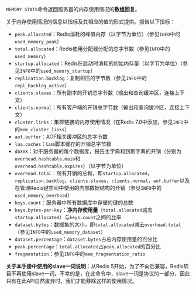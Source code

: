 `MEMORY STATS`命令返回服务器的内存使用情况的**数组回复**。

关于内存使用情况的信息以指标及其相应的值的形式提供。报告以下指标：

*   `peak.allocated`：Redis消耗的峰值内存（以字节为单位）（参见`INFO`中的`used_memory_peak`）
*   `total.allocated`：Redis使用分配器分配的总字节数（参见`INFO`中的`used_memory`）
*   `startup.allocated`：Redis在启动时消耗的初始内存量（以字节为单位）（参见`INFO`中的`used_memory_startup`）
*   `replication.backlog`：复制积压的字节数（参见`INFO`中的`repl_backlog_active`）
*   `clients.slaves`：所有副本的开销总字节数（输出和查询缓冲区，连接上下文）
*   `clients.normal`：所有客户端的开销总字节数（输出和查询缓冲区，连接上下文）
*   `cluster.links`：集群链接的内存使用情况（在Redis 7.0中添加，参见`INFO`中的`mem_cluster_links`）
*   `aof.buffer`：AOF相关缓冲区的总字节数
*   `lua.caches`：Lua脚本缓存的开销总字节数
*   `dbXXX`：对于服务器的每个数据库，报告主字典和到期字典的开销（分别为`overhead.hashtable.main`和`overhead.hashtable.expires`）（以字节为单位）
*   `overhead.total`：所有开销的总和，即`startup.allocated`，`replication.backlog`，`clients.slaves`，`clients.normal`，`aof.buffer`以及在管理Redis键空间中使用的内部数据结构的开销（参见`INFO`中的`used_memory_overhead`）
*   `keys.count`：服务器中所有数据库中存储的键的总数
*   `keys.bytes-per-key`：**净内存使用量**（`total.allocated`减去`startup.allocated`）与`keys.count`之间的比率
*   `dataset.bytes`：数据集的大小，即`total.allocated`减去`overhead.total`（参见`INFO`中的`used_memory_dataset`）
*   `dataset.percentage`：`dataset.bytes`占总内存使用量的百分比
*   `peak.percentage`：`total.allocated`占`peak.allocated`的百分比
*   `fragmentation`：参见`INFO`中的`mem_fragmentation_ratio`

**关于本手册中使用的slave一词说明**：从Redis 5开始，为了不向后兼容，Redis项目不再使用slave一词。不幸的是，在此命令中，slave一词是协议的一部分，因此只有在此API自然废弃时，我们才能移除这样的使用情况。
